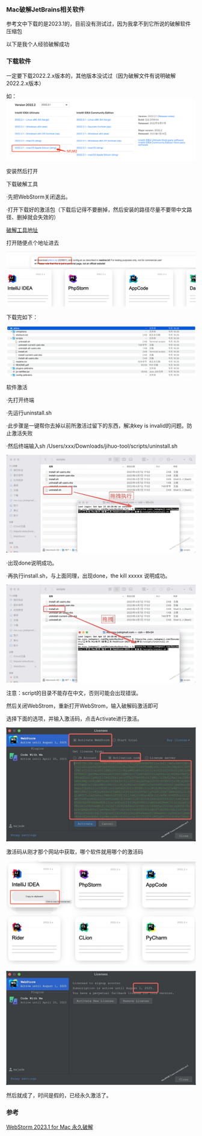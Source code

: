 ### Mac破解JetBrains相关软件
参考文中下载的是2023.1的，目前没有测试过，因为我拿不到它所说的破解软件压缩包

以下是我个人经验破解成功

### 下载软件
一定要下载2022.2.x版本的，其他版本没试过（因为破解文件有说明破解2022.2.x版本）

如：
![An image](./assets/01.jpg)

安装然后打开

下载破解工具

·先把WebStorm关闭退出。

·打开下载好的激活包（下载后记得不要删掉，然后安装的路径尽量不要带中文路径、删掉就会失效的）

[破解工具地址](https://3.jetbra.in/)

打开随便点个地址进去

![An image](./assets/02.jpg)

下载完如下：

![An image](./assets/03.jpg)

软件激活

·先打开终端

·先运行uninstall.sh

·此步骤是一键帮你去掉以前所激活过留下的东西，解决key is invalid的问题。防止激活失败

·然后终端输入sh&nbsp;/Users/xxx/Downloads/jihuo-tool/scripts/uninstall.sh

![An image](./assets/04.jpg)

·出现done说明成功。

·再执行install.sh，与上面同理，出现done，the kill xxxxx&nbsp;说明成功。

![An image](./assets/05.jpg)

注意：script的目录不能存在中文，否则可能会出现错误。

然后关闭WebStrom，重新打开WebStrom，输入破解码激活即可

选择下面的选项，并输入激活码，点击Activate进行激活。

![An image](./assets/06.jpg)

激活码从刚才那个网站中获取，哪个软件就用哪个的激活码

![An image](./assets/07.jpg)

![An image](./assets/08.jpg)

然后就成了，时间是假的，已经永久激活了。

### 参考
[WebStorm 2023.1 for Mac 永久破解](https://www.douban.com/note/847669214/?_i=2001126-pk_-U0)